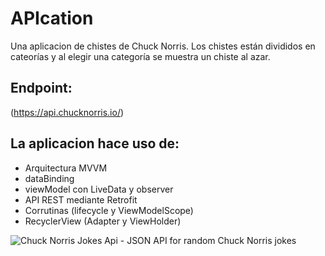 # APIcation

Una aplicacion de chistes de Chuck Norris.
Los chistes están divididos en cateorías y al elegir una categoría se muestra un chiste al azar.


## Endpoint:

(https://api.chucknorris.io/)


## La aplicacion hace uso de:

- Arquitectura MVVM
- dataBinding
- viewModel con LiveData y observer
- API REST mediante Retrofit
- Corrutinas (lifecycle y ViewModelScope)
- RecyclerView (Adapter y ViewHolder)


<img alt="Chuck Norris Jokes Api - JSON API for random Chuck Norris jokes" src="/img/chucknorris_logo_coloured_small.png" srcset="/img/chucknorris_logo_coloured_small@2x.png 720w">
